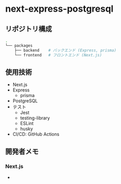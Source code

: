 # next-express-postgresql

## リポジトリ構成

```bash
.
└── packages
    ├── backend    # バックエンド (Express, prisma)
    └── frontend   # フロントエンド (Next.js)
```

## 使用技術

- Next.js
- Express
  - prisma
- PostgreSQL
- テスト
  - Jest
  - testing-library
  - ESLint
  - husky
- CI/CD: GitHub Actions

## 開発者メモ

### Next.js

-
